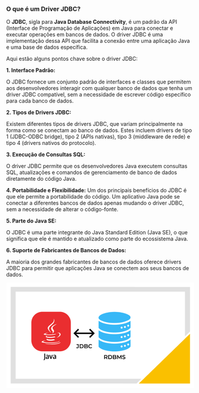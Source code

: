 ### O que é um Driver JDBC?

O **JDBC**, sigla para **Java Database Connectivity**, é um padrão da API (Interface de Programação de Aplicações) em Java para conectar e executar operações em bancos de dados. O driver JDBC é uma implementação dessa API que facilita a conexão entre uma aplicação Java e uma base de dados específica.

Aqui estão alguns pontos chave sobre o driver JDBC:

**1. Interface Padrão:**

O JDBC fornece um conjunto padrão de interfaces e classes que permitem aos desenvolvedores interagir com qualquer banco de dados que tenha um driver JDBC compatível, sem a necessidade de escrever código específico para cada banco de dados.

**2. Tipos de Drivers JDBC:**

Existem diferentes tipos de drivers JDBC, que variam principalmente na forma como se conectam ao banco de dados. Estes incluem drivers de tipo 1 (JDBC-ODBC bridge), tipo 2 (APIs nativas), tipo 3 (middleware de rede) e tipo 4 (drivers nativos do protocolo).

**3. Execução de Consultas SQL:**

O driver JDBC permite que os desenvolvedores Java executem consultas SQL, atualizações e comandos de gerenciamento de banco de dados diretamente do código Java.

**4. Portabilidade e Flexibilidade:**
Um dos principais benefícios do JDBC é que ele permite a portabilidade do código. Um aplicativo Java pode se conectar a diferentes bancos de dados apenas mudando o driver JDBC, sem a necessidade de alterar o código-fonte.

**5. Parte do Java SE:**

O JDBC é uma parte integrante do Java Standard Edition (Java SE), o que significa que ele é mantido e atualizado como parte do ecossistema Java.

**6. Suporte de Fabricantes de Bancos de Dados:**

A maioria dos grandes fabricantes de bancos de dados oferece drivers JDBC para permitir que aplicações Java se conectem aos seus bancos de dados.

![Driver JDBC](../images/image1.png 'Driver JDBC')